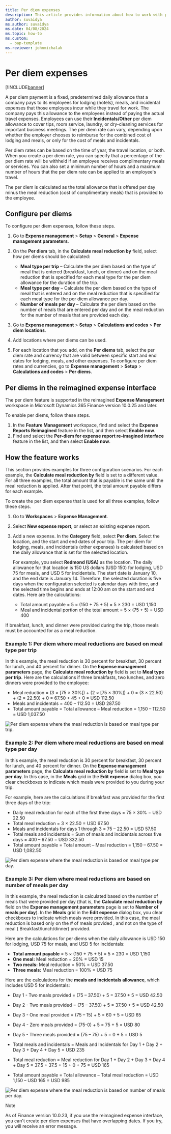```yaml
---
title: Per diem expenses
description: This article provides information about how to work with per diem expenses.
author: suvaidya
ms.author: suvaidya
ms.date: 04/08/2024
ms.topic: how-to
ms.custom: 
  - bap-template
ms.reviewer: johnmichalak
---
```


# Per diem expenses

[!INCLUDE[banner](../includes/banner.md)]

A per diem payment is a fixed, predetermined daily allowance that a company pays to its employees for lodging (hotels), meals, and incidental expenses that those employees incur while they travel for work. The company pays this allowance to the employees instead of paying the actual travel expenses. Employees can use their **Incidentals/Other** per diem allowance to cover tips, room service, laundry, or dry-cleaning services for important business meetings. The per diem rate can vary, depending upon whether the employer chooses to reimburse for the combined cost of lodging and meals, or only for the cost of meals and incidentals.

Per diem rates can be based on the time of year, the travel location, or both. When you create a per diem rule, you can specify that a percentage of the per diem rate will be withheld if an employee receives complimentary meals or services. You can also set a minimum number of hours and a maximum number of hours that the per diem rate can be applied to an employee's travel.

The per diem is calculated as the total allowance that is offered per day minus the meal reduction (cost of complimentary meals) that is provided to the employee.

## Configure per diems

To configure per diem expenses, follow these steps.

1. Go to **Expense management** \> **Setup** \> **General** \> **Expense management parameters**.
2. On the **Per diem** tab, in the **Calculate meal reduction by** field, select how per diems should be calculated:

    - **Meal type per trip** – Calculate the per diem based on the type of meal that is entered (breakfast, lunch, or dinner) and on the meal reduction that is specified for each meal type for the per diem allowance for the duration of the trip.
    - **Meal type per day** – Calculate the per diem based on the type of meal that is entered and on the meal reduction that is specified for each meal type for the per diem allowance per day.
    - **Number of meals per day** – Calculate the per diem based on the number of meals that are entered per day and on the meal reduction for the number of meals that are provided each day.

3. Go to **Expense management** \> **Setup** \> **Calculations and codes** \> **Per diem locations**.
4. Add locations where per diems can be used.
5. For each location that you add, on the **Per diems** tab, select the per diem rate and currency that are valid between specific start and end dates for lodging, meals, and other expenses. To configure per diem rates and currencies, go to **Expense management** \> **Setup** \> **Calculations and codes** \> **Per diems**.

## Per diems in the reimagined expense interface

The per diem feature is supported in the reimagined **Expense Management** workspace in Microsoft Dynamics 365 Finance version 10.0.25 and later.

To enable per diems, follow these steps.

1. In the **Feature Management** workspace, find and select the **Expense Reports Reimagined** feature in the list, and then select **Enable now**.
2. Find and select the **Per-diem for expense report re-imagined interface** feature in the list, and then select **Enable now**.

## How the feature works

This section provides examples for three configuration scenarios. For each example, the **Calculate meal reduction by** field is set to a different value. For all three examples, the total amount that is payable is the same until the meal reduction is applied. After that point, the total amount payable differs for each example.

To create the per diem expense that is used for all three examples, follow these steps.

1. Go to **Workspaces** \> **Expense Management**.
2. Select **New expense report**, or select an existing expense report.
3. Add a new expense. In the **Category** field, select **Per diem**. Select the location, and the start and end dates of your trip. The per diem for lodging, meals, and incidentals (other expenses) is calculated based on the daily allowance that is set for the selected location.

    For example, you select **Redmond (USA)** as the location. The daily allowance for that location is 150 US dollars (USD 150) for lodging, USD 75 for meals, and USD 5 for incidentals. The start date is January 10, and the end date is January 14. Therefore, the selected duration is five days when the configuration selected is calendar days with time, and the selected time begins and ends at 12:00 am on the start and end dates. Here are the calculations:

    - Total amount payable = 5 × (150 + 75 + 5) = 5 × 230 = USD 1,150
    - Meal and incidental portion of the total amount = 5 × (75 + 5) = USD 400

If breakfast, lunch, and dinner were provided during the trip, those meals must be accounted for as a meal reduction.

### Example 1: Per diem where meal reductions are based on meal type per trip

In this example, the meal reduction is 30 percent for breakfast, 30 percent for lunch, and 40 percent for dinner. On the **Expense management parameters** page, the **Calculate meal reduction by** field is set to **Meal type per trip**. Here are the calculations if three breakfasts, two lunches, and zero dinners were provided to the employee:

- Meal reduction = (3 × \[75 × 30%\]) + (2 × \[75 × 30%\]) + 0 = (3 × 22.50) + (2 × 22.50) + 0 = 67.50 + 45 + 0 = USD 112.50
- Meals and incidentals = 400 – 112.50 = USD 287.50
- Total amount payable = Total allowance – Meal reduction = 1,150 – 112.50 = USD 1,037.50

![Per diem expense where the meal reduction is based on meal type per trip.](media/1-meal-type-per-trip.png)

###	Example 2: Per diem where meal reductions are based on meal type per day

In this example, the meal reduction is 30 percent for breakfast, 30 percent for lunch, and 40 percent for dinner. On the **Expense management parameters** page, the **Calculate meal reduction by** field is set to **Meal type per day**. In this case, in the **Meals** grid in the **Edit expense** dialog box, you clear checkboxes to indicate which meals were provided to you during your trip.

For example, here are the calculations if breakfast was provided for the first three days of the trip:

- Daily meal reduction for each of the first three days = 75 × 30% = USD 22.50
- Total meal reduction = 3 × 22.50 = USD 67.50
- Meals and incidentals for days 1 through 3 = 75 – 22.50 = USD 57.50
- Total meals and incidentals = Sum of meals and incidentals across five days = 400 – 67.50 = USD 332.50
- Total amount payable = Total amount – Meal reduction = 1,150 – 67.50 = USD 1,082.50

![Per diem expense where the meal reduction is based on meal type per day.](media/2-meal-type-per-day.png)

### Example 3: Per diem where meal reductions are based on number of meals per day

In this example, the meal reduction is calculated based on the number of meals that were provided per day (that is, the **Calculate meal reduction by** field on the **Expense management parameters** page is set to **Number of meals per day**). In the **Meals** grid in the **Edit expense** dialog box, you clear checkboxes to indicate which meals were provided.
In this case, the meal reduction is based only on the # of meals provided , and not on the type of meal ( Breakfast/lunch/dinner) provided.

Here are the calculations for per diems when the daily allowance is USD 150 for lodging, USD 75 for meals, and USD 5 for incidentals:

- **Total amount payable** = 5 × (150 + 75 + 5) = 5 × 230 = USD 1,150
- **One meal:** Meal reduction = 20% = USD 15
- **Two meals:** Meal reduction = 50% = USD 37.50
- **Three meals:** Meal reduction = 100% = USD 75

Here are the calculations for the **meals and incidentals allowance**, which includes USD 5 for incidentals:

- Day 1 - Two meals provided = (75 – 37.50) + 5 = 37.50 + 5 = USD 42.50
- Day 2 - Two meals provided = (75 – 37.50) + 5 = 37.50 + 5 = USD 42.50
- Day 3 - One meal provided = (75 – 15) + 5 = 60 + 5 = USD 65
- Day 4 - Zero meals provided = (75-0) + 5 = 75 + 5 = USD 80
- Day 5 - Three meals provided = (75 – 75) + 5 = 0 + 5 = USD 5

- Total meals and incidentals = Meals and Incidentals for Day 1 + Day 2 + Day 3 + Day 4 + Day 5 = USD 235
- Total meal reduction = Meal reduction for Day 1 + Day 2 + Day 3 + Day 4 + Day 5 = 37.5 + 37.5 + 15 + 0 + 75 = USD 165
- Total amount payable = Total allowance – Total meal reduction = USD 1,150 – USD 165 = USD 985

![Per diem expense where the meal reduction is based on number of meals per day.](media/3-number-of-meals-per-day.png)

> [!NOTE]
> As of Finance version 10.0.23, if you use the reimagined expense interface, you can't create per diem expenses that have overlapping dates. If you try, you will receive an error message.
